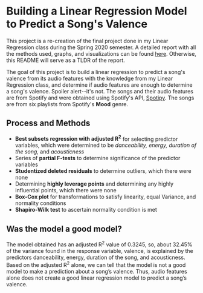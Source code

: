 # Building a Linear Regression Model to Predict a Song's Valence

This project is a re-creation of the final project done in my Linear Regression class during the Spring 2020 semester. A detailed report with all the methods used, graphs, and visualizations can be found [here](https://github.com/spsea92/linear-regression/blob/master/linear_regression_model.md). Otherwise, this README will serve as a TLDR of the report.

The goal of this project is to build a linear regression to predict a song's valence from its audio features with the knowledge from my Linear Regression class, and determine if audio features are enough to determine a song's valence. Spoiler alert--it's not. The songs and their audio features are from Spotify and were obtained using Spotify's API, [Spotipy](https://https://spotipy.readthedocs.io/en/2.13.0/). The songs are from six playlists from Spotify's **Mood** genre.

## Process and Methods
- **Best subsets regression with adjusted R<sup>2</sup>** for selecting predictor variables, which were determined to be *danceability, energy, duration of the song,* and *acousticness*
- Series of **partial F-tests** to determine significance of the predictor variables
- **Studentized deleted residuals** to determine outliers, which there were none
- Determining **highly leverage points** and determining any highly influential points, which there were none
- **Box-Cox plot** for transformations to satisfy linearity, equal Variance, and normality conditions
- **Shapiro-Wilk test** to ascertain normality condition is met

## Was the model a good model?
The model obtained has an adjusted R<sup>2</sup> value of 0.3245, so, about 32.45% of the variance found in the response variable, valence, is explained by the predictors danceability, energy, duration of the song, and acousticness. Based on the adjusted R<sup>2</sup> alone, we can tell that the model is not a good model to make a prediction about a song’s valence. Thus, audio features alone does not create a good linear regression model to predict a song’s valence.